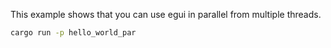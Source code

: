 This example shows that you can use egui in parallel from multiple threads.

```sh
cargo run -p hello_world_par
```
